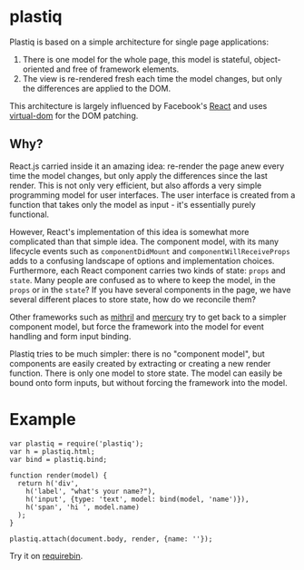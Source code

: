 # plastiq

Plastiq is based on a simple architecture for single page applications:

1. There is one model for the whole page, this model is stateful, object-oriented and free of framework elements.
2. The view is re-rendered fresh each time the model changes, but only the differences are applied to the DOM.

This architecture is largely influenced by Facebook's [React](http://facebook.github.io/react/) and uses [virtual-dom](https://github.com/Matt-Esch/virtual-dom) for the DOM patching.

## Why?

React.js carried inside it an amazing idea: re-render the page anew every time the model changes, but only apply the differences since the last render. This is not only very efficient, but also affords a very simple programming model for user interfaces. The user interface is created from a function that takes only the model as input - it's essentially purely functional.

However, React's implementation of this idea is somewhat more complicated than that simple idea. The component model, with its many lifecycle events such as `componentDidMount` and `componentWillReceiveProps` adds to a confusing landscape of options and implementation choices. Furthermore, each React component carries two kinds of state: `props` and `state`. Many people are confused as to where to keep the model, in the `props` or in the `state`? If you have several components in the page, we have several different places to store state, how do we reconcile them?

Other frameworks such as [mithril](http://lhorie.github.io/mithril/) and [mercury](https://github.com/Raynos/mercury) try to get back to a simpler component model, but force the framework into the model for event handling and form input binding.

Plastiq tries to be much simpler: there is no "component model", but components are easily created by extracting or creating a new render function. There is only one model to store state. The model can easily be bound onto form inputs, but without forcing the framework into the model.

# Example

    var plastiq = require('plastiq');
    var h = plastiq.html;
    var bind = plastiq.bind;

    function render(model) {
      return h('div',
        h('label', "what's your name?"),
        h('input', {type: 'text', model: bind(model, 'name')}),
        h('span', 'hi ', model.name)
      );
    }

    plastiq.attach(document.body, render, {name: ''});

Try it on [requirebin](http://requirebin.com/?gist=1980d666f79b4a78f035).
